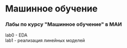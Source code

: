 # Машинное обучение
### Лабы по курсу "Машинное обучение" в МАИ

lab0 - EDA  
lab1 - реализация линейных моделей  
